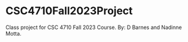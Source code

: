 # CSC4710Fall2023Project
Class project for CSC 4710 Fall 2023 Course. By: D Barnes and Nadinne Motta. 
